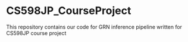 # CS598JP_CourseProject
This repository contains our code for GRN inference pipeline written for CS598JP course project
